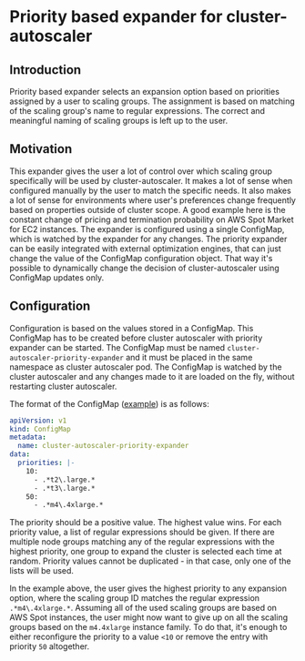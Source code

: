 # Priority based expander for cluster-autoscaler

## Introduction

Priority based expander selects an expansion option based on priorities assigned by a user to scaling groups. The assignment is based on matching of the scaling group's name to regular expressions. The correct and meaningful naming of scaling groups is left up to the user.

## Motivation

This expander gives the user a lot of control over which scaling group specifically will be used by cluster-autoscaler. It makes a lot of sense when configured manually by the user to match the specific needs. It also makes a lot of sense for environments where user's preferences change frequently based on properties outside of cluster scope. A good example here is the constant change of pricing and termination probability on AWS Spot Market for EC2 instances.
The expander is configured using a single ConfigMap, which is watched by the expander for any changes. The priority expander can be easily integrated with external optimization engines, that can just change the value of the ConfigMap configuration object. That way it's possible to dynamically change the decision of cluster-autoscaler using ConfigMap updates only.

## Configuration

Configuration is based on the values stored in a ConfigMap. This ConfigMap has to be created before cluster autoscaler with priority expander can be started. The ConfigMap must be named `cluster-autoscaler-priority-expander` and it must be placed in the same namespace as cluster autoscaler pod. The ConfigMap is watched by the cluster autoscaler and any changes made to it are loaded on the fly, without restarting cluster autoscaler.

The format of the ConfigMap ([example](priority-expander-configmap.yaml)) is as follows:

```yaml
apiVersion: v1
kind: ConfigMap
metadata:
  name: cluster-autoscaler-priority-expander
data:
  priorities: |-
    10: 
      - .*t2\.large.*
      - .*t3\.large.*
    50: 
      - .*m4\.4xlarge.*
```

The priority should be a positive value. The highest value wins. For each priority value, a list of regular expressions should be given. If there are multiple node groups matching any of the regular expressions with the highest priority, one group to expand the cluster is selected each time at random. Priority values cannot be duplicated - in that case, only one of the lists will be used.

In the example above, the user gives the highest priority to any expansion option, where the scaling group ID matches the regular expression `.*m4\.4xlarge.*`. Assuming all of the used scaling groups are based on AWS Spot instances, the user might now want to give up on all the scaling groups based on the `m4.4xlarge` instance family. To do that, it's enough to either reconfigure the priority to a value `<10` or remove the entry with priority `50` altogether.
